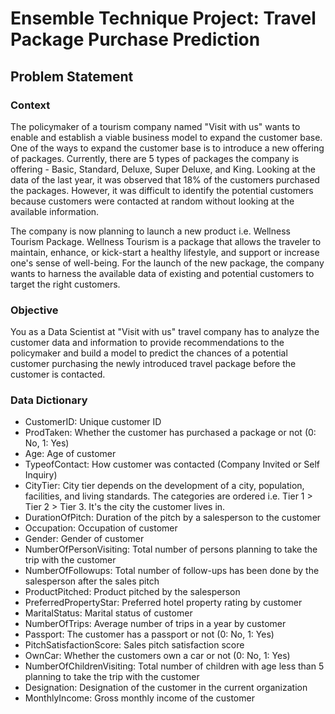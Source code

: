 # Ensemble Technique Project: Travel Package Purchase Prediction
## Problem Statement

### Context

The policymaker of a tourism company named "Visit with us" wants to enable and establish a viable business model to expand
the customer base. One of the ways to expand the customer base is to introduce a new offering of packages. Currently, there
are 5 types of packages the company is offering - Basic, Standard, Deluxe, Super Deluxe, and King. Looking at the data of the
last year, it was observed that 18% of the customers purchased the packages. However, it was difficult to identify the potential
customers because customers were contacted at random without looking at the available information.

The company is now planning to launch a new product i.e. Wellness Tourism Package. Wellness Tourism is a package that allows the
traveler to maintain, enhance, or kick-start a healthy lifestyle, and support or increase one's sense of well-being. For the launch
of the new package, the company wants to harness the available data of existing and potential customers to target the right customers.

### Objective

You as a Data Scientist at "Visit with us" travel company has to analyze the customer data and information to provide recommendations
to the policymaker and build a model to predict the chances of a potential customer purchasing the newly introduced travel package before
the customer is contacted.

### Data Dictionary

- CustomerID: Unique customer ID
- ProdTaken: Whether the customer has purchased a package or not (0: No, 1: Yes)
- Age: Age of customer
- TypeofContact: How customer was contacted (Company Invited or Self Inquiry)
- CityTier: City tier depends on the development of a city, population, facilities, and living standards. The categories are ordered i.e. Tier 1 > Tier 2 > Tier 3. It's the city the customer lives in. 
- DurationOfPitch: Duration of the pitch by a salesperson to the customer
- Occupation: Occupation of customer
- Gender: Gender of customer
- NumberOfPersonVisiting: Total number of persons planning to take the trip with the customer
- NumberOfFollowups: Total number of follow-ups has been done by the salesperson after the sales pitch
- ProductPitched: Product pitched by the salesperson
- PreferredPropertyStar: Preferred hotel property rating by customer
- MaritalStatus: Marital status of customer
- NumberOfTrips: Average number of trips in a year by customer
- Passport: The customer has a passport or not (0: No, 1: Yes)
- PitchSatisfactionScore: Sales pitch satisfaction score
- OwnCar: Whether the customers own a car or not (0: No, 1: Yes)
- NumberOfChildrenVisiting: Total number of children with age less than 5 planning to take the trip with the customer
- Designation: Designation of the customer in the current organization
- MonthlyIncome: Gross monthly income of the customer
